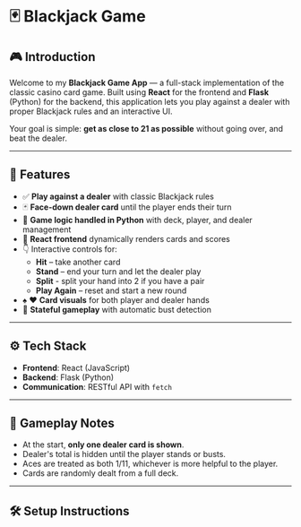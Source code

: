 # 🃏 Blackjack Game

## 🎮 Introduction

Welcome to my **Blackjack Game App** — a full-stack implementation of the classic casino card game. Built using **React** for the frontend and **Flask** (Python) for the backend, this application lets you play against a dealer with proper Blackjack rules and an interactive UI.

Your goal is simple: **get as close to 21 as possible** without going over, and beat the dealer.

---

## 🚀 Features

- ✅ **Play against a dealer** with classic Blackjack rules
- 🃏 **Face-down dealer card** until the player ends their turn
- 🧠 **Game logic handled in Python** with deck, player, and dealer management
- 🎨 **React frontend** dynamically renders cards and scores
- 👇 Interactive controls for:
  - **Hit** – take another card
  - **Stand** – end your turn and let the dealer play
  - **Split** - split your hand into 2 if you have a pair
  - **Play Again** – reset and start a new round
- ♠️ ♥️ **Card visuals** for both player and dealer hands
- 🔄 **Stateful gameplay** with automatic bust detection

---

## ⚙️ Tech Stack

- **Frontend**: React (JavaScript)
- **Backend**: Flask (Python)
- **Communication**: RESTful API with `fetch`

---

## 🧩 Gameplay Notes

- At the start, **only one dealer card is shown**.
- Dealer's total is hidden until the player stands or busts.
- Aces are treated as both 1/11, whichever is more helpful to the player.
- Cards are randomly dealt from a full deck.

---

## 🛠 Setup Instructions
